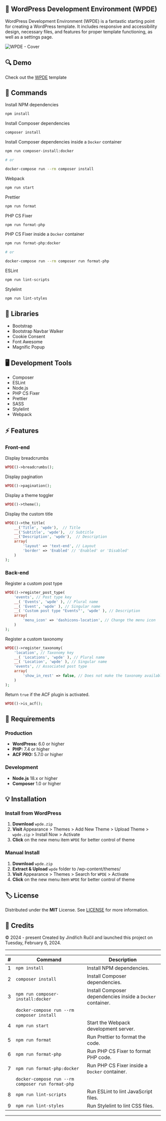 ## 🎨 WordPress Development Environment (WPDE)

WordPress Development Environment (WPDE) is a fantastic starting point for creating a WordPress template. It includes responsive and accessibility design, necessary files, and features for proper template functioning, as well as a settings page.

![WPDE - Cover](https://cdn.df-barber.cz/wpde/cover.png)

## 🔍 Demo

Check out the [WPDE](https://github.com/rucilos/wpde/) template

## 🔧 Commands

Install NPM dependencies 
```sh
npm install
```

Install Composer dependencies 
```sh
composer install
```

Install Composer dependencies inside a `Docker` container
```sh
npm run composer-install:docker 

# or 

docker-compose run --rm composer install
```

Webpack
```sh
npm run start
```

Prettier
```sh
npm run format
```

PHP CS Fixer
```sh
npm run format-php
```

PHP CS Fixer inside a `Docker` container
```sh
npm run format-php:docker 

# or 

docker-compose run --rm composer run format-php
```

ESLint
```sh
npm run lint-scripts
```

Stylelint
```sh
npm run lint-styles
```

## 🧪 Libraries

-   Bootstrap
-   Bootstrap Navbar Walker
-   Cookie Consent
-   Font Awesome
-   Magnific Popup

## 🖥️ Development Tools
-   Composer
-   ESLint
-   Node.js
-   PHP CS Fixer
-   Prettier
-   SASS
-   Stylelint
-   Webpack

## ⚡ Features

### Front-end

Display breadcrumbs
```php
WPDE()->breadcrumbs();
```

Display pagination
```php
WPDE()->pagination();
```

Display a theme toggler
```php
WPDE()->theme();
```

Display the custom title
```php
WPDE()->the_title(
    __('Title', 'wpde'),  // Title
    __('Subtitle', 'wpde'),  // Subtitle
    __('Description', 'wpde'),  // Description
    array(
        'layout' => 'text-end', // Layout
        'border' => 'Enabled' // 'Enabled' or 'Disabled'
    )
);
```

### Back-end

Register a custom post type
```php
WPDE()->register_post_type(
    'events', // Post type key
    __( 'Events', 'wpde' ), // Plural name
    __( 'Event', 'wpde' ), // Singular name
    __( 'Custom post type "Events"', 'wpde' ), // Description
    array(
        'menu_icon' => 'dashicons-location', // Change the menu icon
    )
);
```

Register a custom taxonomy
```php
WPDE()->register_taxonomy(
    'location', // Taxonomy key
    __( 'Locations', 'wpde' ), // Plural name
    __( 'Location', 'wpde' ), // Singular name
    'events', // Associated post type
    array(
        'show_in_rest' => false, // Does not make the taxonomy available in the REST API.
    )
);
```

Return `true` if the ACF plugin is activated.
```php
WPDE()->is_acf();
```

## 🎯 Requirements

### Production
-   **WordPress:** 6.0 or higher
-   **PHP:** 7.4 or higher
-   **ACF PRO:** 5.7.0 or higher

### Development
-   **Node.js** 18.x or higher
-   **Composer** 1.0 or higher

## 💡 Installation 

### Install from WordPress

1. **Download** `wpde.zip`
2. **Visit** Appearance > Themes > Add New Theme > Upload Theme > `wpde.zip` > Install Now > Activate
3. **Click** on the new menu item `WPDE` for better control of theme

### Manual Install

1. **Download** `wpde.zip`
2. **Extract & Upload** `wpde` folder to /wp-content/themes/
3. **Visit** Appearance > Themes > Search for `WPDE` > Activate
4. **Click** on the new menu item `WPDE` for better control of theme

## 🏷️ License

Distributed under the **MIT** License. See [LICENSE](https://github.com/rucilos/wpde/blob/master/LICENSE) for more information.

## 🎉 Credits

© 2024 - present Created by Jindřich Ručil and launched this project on Tuesday, February 6, 2024.

---

| #  | Command                                               | Description                                       |
|----|------------------------------------------------------|---------------------------------------------------|
| 1  | `npm install`                                       | Install NPM dependencies.                         |
| 2  | `composer install`                                  | Install Composer dependencies.                    |
| 3  | `npm run composer-install:docker`                  | Install Composer dependencies inside a `Docker` container. |
|    | `docker-compose run --rm composer install`          |                                                   |
| 4  | `npm run start`                                     | Start the Webpack development server.             |
| 5  | `npm run format`                                    | Run Prettier to format the code.                 |
| 6  | `npm run format-php`                                | Run PHP CS Fixer to format PHP code.             |
| 7  | `npm run format-php:docker`                         | Run PHP CS Fixer inside a `Docker` container.    |
|    | `docker-compose run --rm composer run format-php`  |                                                   |
| 8  | `npm run lint-scripts`                              | Run ESLint to lint JavaScript files.             |
| 9  | `npm run lint-styles`                               | Run Stylelint to lint CSS files.                 |

---
